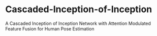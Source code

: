 # Cascaded-Inception-of-Inception
A Cascaded Inception of Inception Network with Attention Modulated Feature Fusion for Human Pose Estimation
